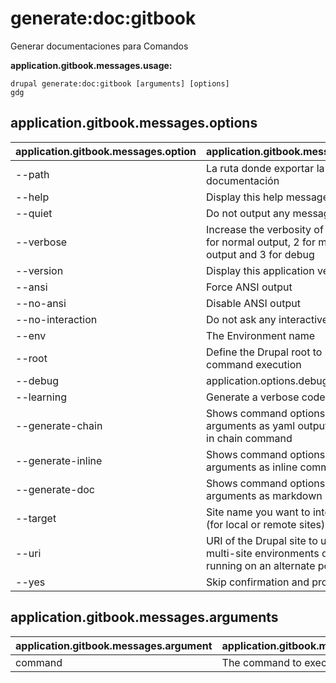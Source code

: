 # generate:doc:gitbook
Generar documentaciones para Comandos

**application.gitbook.messages.usage:**
```
drupal generate:doc:gitbook [arguments] [options]
gdg
```

## application.gitbook.messages.options
application.gitbook.messages.option | application.gitbook.messages.details
-------|-------------
--path | La ruta donde exportar la documentación
--help | Display this help message
--quiet | Do not output any message
--verbose | Increase the verbosity of messages: 1 for normal output, 2 for more verbose output and 3 for debug
--version | Display this application version
--ansi | Force ANSI output
--no-ansi | Disable ANSI output
--no-interaction | Do not ask any interactive question
--env | The Environment name
--root | Define the Drupal root to be used in command execution
--debug | application.options.debug
--learning | Generate a verbose code output
--generate-chain | Shows command options and arguments as yaml output to be used in chain command
--generate-inline | Shows command options and arguments as inline command
--generate-doc | Shows command options and arguments as markdown
--target | Site name you want to interact with (for local or remote sites)
--uri | URI of the Drupal site to use (for multi-site environments or when running on an alternate port)
--yes | Skip confirmation and proceed

## application.gitbook.messages.arguments
application.gitbook.messages.argument | application.gitbook.messages.details
---------|-------------
command | The command to execute
